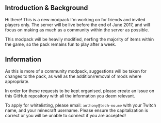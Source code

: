 ## Introduction & Background

Hi there! This is a new modpack I'm working on for friends and invited players only. The server will be live before the end of June 2017, and will focus on making as much as a community within the server as possible.

This modpack will be heavily modified, nerfing the majority of items within the game, so the pack remains fun to play after a week.

## Information

As this is more of a community modpack, suggestions will be taken for changes to the pack, as well as the addition/removal of mods where appropriate.

In order for these requests to be kept organised, please create an issue on this GitHub repository with all the information you deem relevant.

To apply for whitelisting, please email: `anthony@tech-no.me` with your Twitch name, and your minecraft username. Please ensure the capitalization is correct or you will be unable to connect if you are accepted!